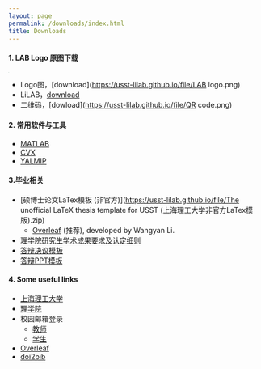 ```yaml
---
layout: page
permalink: /downloads/index.html
title: Downloads
---
```


#### 1. LAB Logo 原图下载

<img src="https://usst-lilab.github.io/file/LAB logo.png" align="center" style="zoom:5%;">

- Logo图，[download](https://usst-lilab.github.io/file/LAB logo.png)
- LiLAB，[download](https://usst-lilab.github.io/file/LiLAB.png)
- 二维码，[dowload](https://usst-lilab.github.io/file/QR code.png)

#### 2. 常用软件与工具

- [MATLAB](https://www.mathworks.com/products/matlab.html)
- [CVX](https://cvxr.com/cvx/)
- [YALMIP](https://yalmip.github.io/)

#### 3.毕业相关

- [硕博士论文LaTex模板 (非官方)](https://usst-lilab.github.io/file/The unofficial LaTeX thesis template for USST (上海理工大学非官方LaTex模版).zip)
   - [Overleaf](https://www.overleaf.com/latex/templates/the-unofficial-latex-thesis-template-for-usst-shang-hai-li-gong-da-xue-fei-guan-fang-latexmo-ban/zwkphyybmjyv) (推荐), developed by Wangyan Li.
- [理学院研究生学术成果要求及认定细则](https://lxy.usst.edu.cn/_upload/article/files/96/f7/b92529b8477d842915ff8a18c605/166ee643-c193-4827-ac5c-ae328304e881.pdf)
- [答辩决议模板](https://usst-lilab.github.io/file/答辩决议.docx)
- [答辩PPT模板](https://usst-lilab.github.io/file/实验室PPT模板.pptx)

#### 4. Some useful links

- [上海理工大学](https://www.usst.edu.cn/main.htm)
- [理学院](https://lxy.usst.edu.cn/main.htm)
- 校园邮箱登录
  - [教师](https://mail.usst.edu.cn/)
  - [学生](https://edu.icoremail.net/coremail/)
- [Overleaf](https://www.overleaf.com/)
- [doi2bib](https://www.doi2bib.org/)
